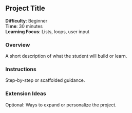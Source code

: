 ## Project Title

**Difficulty**: Beginner  
**Time**: 30 minutes  
**Learning Focus**: Lists, loops, user input

### Overview
A short description of what the student will build or learn.

### Instructions
Step-by-step or scaffolded guidance.

### Extension Ideas
Optional: Ways to expand or personalize the project.
